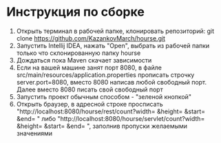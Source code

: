 # Инструкция по сборке
1. Открыть терминал в рабочей папке, клонировать репозиторий: 
git clone https://github.com/KazankovMarch/hourse.git
2. Запустить Intellij IDEA, нажать "Open", выбрать из рабочей папки только что склонированную папку hourse
3. Дождаться пока Maven скачает зависимости
4. Если на вашей машине занят порт 8080, в файле 
src/main/resources/application.properties 
прописать строчку 
server.port=8080, 
вместо 8080 написав любой свободный порт. Далее вместо 8080 писать свой свободный порт
5. Запустить проект обычным способом - "зеленой кнопкой"
6. Открыть браузер, в адресной строке просписать 
"http://localhost:8080/hourse/rest/count?width=  &height=  &start=  &end=  "
 либо 
 "http://localhost:8080/hourse/servlet/count?width=  &height=  &start=  &end=  ", 
 заполнив пропуски желаемыми значениями